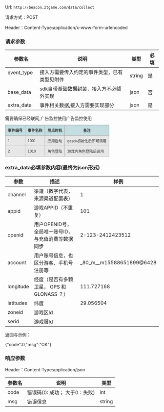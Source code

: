 Url: `http://beacon.ztgame.com/data/collect`

请求方式：POST

Header：Content-Type:application/x-www-form-urlencoded

### 请求参数

| 参数名   | 说明   | 类型   | 必填 |
|----------|--------|--------|------|
| event_type   | 接入方需要传入约定的事件类型，已有类型见附件 | string | 是 |
| base_data   | sdk自带基础数据封装，接入方不必额外实现 | json | 否  |
| extra_data   | 事件相关数据,接入方需要实现部分 | json | 是 |


<style type="text/css">
table.zyhovertable {
    font-family: 
    verdana,arial,sans-serif;
    font-size:12px;
    color:#333333;
    border-width: 1px;
    border-color: #999999;
    border-collapse: collapse;
	width:70%;
}

table.zyhovertable th {
    background-color:#C3DDE0;
    border-width: 1px;
    padding: 8px;
    border-style: solid;
    border-color: #999999;
}

table.zyhovertable tr {
    background-color:#E7E7E7;
}

table.zyhovertable td {
    border-width: 1px;
    padding: 8px;
    border-style: solid;
    border-color: #999999;
}
</style>

<table class="zyhovertable">
<tr> 
<th>事件编号</th><th>事件名称</th><th>埋点时机</th><th>备注</th>
</tr>

<tr><td>1</td><td>1001</td><td> 应用启动</td><td>gasdk初始化后即可调用</td> 需要确保已经联网,广告监控使用</tr>
<tr><td>2</td><td>1010</td><td>角色登陆</td><td>游戏内角色登陆后调用</td>广告监控使用</tr>
</table>

### extra_data必填参数内容(最终为json形式)

|参数|描述|样例|
|---|---|---|
|channel|渠道（数字代表，来源渠道配置表）|1|
|appid|游戏APPID（不重复）|101|
|openid|用户OPENID号，全局唯一账号ID，与充值消费等数据同步|2-123-2412423512|
|account|用户账号信息，也区分游客、手机号注册等|_80_m__m15588651899@6428|
|longitude|经度（是否有多颗卫星， GPS 和 GLONASS ？）|111.727168|
|latitudes|纬度|29.056504|
|zoneid|游戏区Id||
|serid|游戏服Id||

返回与示例：

{"code":0,"msg":"OK"}

### 响应参数
Header：Content-Type:application/json


| 参数名    | 说明         | 类型   |
|-----------|--------------|--------|
| code      | 错误码(0: 成功； 大于0：失败) | int |
| msg      | 错误信息 | string |



